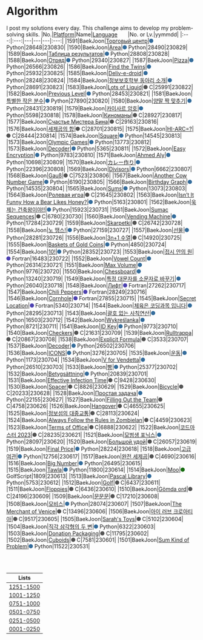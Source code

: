 # Algorithm
I post my solutions every day. This challenge aims to develop my problem-solving skills.
|No.|[Platform](https://github.com/hwahyeon/solved-algorithms/tree/main/attributes/platform)|Name|[Language](https://github.com/hwahyeon/solved-algorithms/tree/main/attributes/language)&nbsp;&nbsp;&nbsp;&nbsp;&nbsp;&nbsp;&nbsp;|No. or Lv.|yymmdd|
|:---:|:---:|---|---|---|:---:|
|1591|BaekJoon|[Торговый центр](https://github.com/hwahyeon/solved-algorithms/blob/main/Python/BaekJoon%201/BaekJoon%20%7C%20%D0%A2%D0%BE%D1%80%D0%B3%D0%BE%D0%B2%D1%8B%D0%B9%20%D1%86%D0%B5%D0%BD%D1%82%D1%80.py)|<img src="https://github.com/hwahyeon/solved-algorithms/blob/main/attributes/language/Python.svg" width="11" height="11"/> Python|28648|230830|
|1590|BaekJoon|[Area](https://github.com/hwahyeon/solved-algorithms/blob/main/Python/BaekJoon%201/BaekJoon%20%7C%20Area.py)|<img src="https://github.com/hwahyeon/solved-algorithms/blob/main/attributes/language/Python.svg" width="11" height="11"/> Python|28490|230829|
|1589|BaekJoon|[Таблица результатов](https://github.com/hwahyeon/solved-algorithms/blob/main/Python/BaekJoon%201/BaekJoon%20%7C%20%D0%A2%D0%B0%D0%B1%D0%BB%D0%B8%D1%86%D0%B0%20%D1%80%D0%B5%D0%B7%D1%83%D0%BB%D1%8C%D1%82%D0%B0%D1%82%D0%BE%D0%B2.py)|<img src="https://github.com/hwahyeon/solved-algorithms/blob/main/attributes/language/Python.svg" width="11" height="11"/> Python|28808|230828|
|1588|BaekJoon|[Отряд](https://github.com/hwahyeon/solved-algorithms/blob/main/Python/BaekJoon%201/BaekJoon%20%7C%20%D0%9E%D1%82%D1%80%D1%8F%D0%B4.py)|<img src="https://github.com/hwahyeon/solved-algorithms/blob/main/attributes/language/Python.svg" width="11" height="11"/> Python|29340|230827|
|1587|BaekJoon|[Pizza](https://github.com/hwahyeon/solved-algorithms/blob/main/Python/BaekJoon%201/BaekJoon%20%7C%20Pizza.py)|<img src="https://github.com/hwahyeon/solved-algorithms/blob/main/attributes/language/Python.svg" width="11" height="11"/> Python|26566|230826|
|1586|BaekJoon|[Find the Twins](https://github.com/hwahyeon/solved-algorithms/blob/main/Python/BaekJoon%201/BaekJoon%20%7C%20Find%20the%20Twins.py)|<img src="https://github.com/hwahyeon/solved-algorithms/blob/main/attributes/language/Python.svg" width="11" height="11"/> Python|25932|230825|
|1585|BaekJoon|[Deliv-e-droid](https://github.com/hwahyeon/solved-algorithms/blob/main/Python/BaekJoon%201/BaekJoon%20%7C%20Deliv-e-droid.py)|<img src="https://github.com/hwahyeon/solved-algorithms/blob/main/attributes/language/Python.svg" width="11" height="11"/> Python|28248|230824|
|1584|BaekJoon|[정보보호학부 동아리 소개](https://github.com/hwahyeon/solved-algorithms/blob/main/Python/BaekJoon%201/BaekJoon%20%7C%20%EC%A0%95%EB%B3%B4%EB%B3%B4%ED%98%B8%ED%95%99%EB%B6%80%20%EB%8F%99%EC%95%84%EB%A6%AC%20%EC%86%8C%EA%B0%9C.py)|<img src="https://github.com/hwahyeon/solved-algorithms/blob/main/attributes/language/Python.svg" width="11" height="11"/> Python|28691|230823|
|1583|BaekJoon|[Lots of Liquid](https://github.com/hwahyeon/solved-algorithms/blob/main/C/BaekJoon%20%7C%20Lots%20of%20Liquid.c)|<img src="https://github.com/hwahyeon/solved-algorithms/blob/main/attributes/language/C.svg" width="11" height="11"/> C|25991|230822|
|1582|BaekJoon|[Previous Level](https://github.com/hwahyeon/solved-algorithms/blob/main/Python/BaekJoon%201/BaekJoon%20%7C%20Previous%20Level.py)|<img src="https://github.com/hwahyeon/solved-algorithms/blob/main/attributes/language/Python.svg" width="11" height="11"/> Python|28453|230821|
|1581|BaekJoon|[특별한 작은 분수](https://github.com/hwahyeon/solved-algorithms/blob/main/Python/BaekJoon%201/BaekJoon%20%7C%20%ED%8A%B9%EB%B3%84%ED%95%9C%20%EC%9E%91%EC%9D%80%20%EB%B6%84%EC%88%98.py)|<img src="https://github.com/hwahyeon/solved-algorithms/blob/main/attributes/language/Python.svg" width="11" height="11"/> Python|27890|230820|
|1580|BaekJoon|[양말 짝 맞추기](https://github.com/hwahyeon/solved-algorithms/blob/main/Python/BaekJoon%201/BaekJoon%20%7C%20%EC%96%91%EB%A7%90%20%EC%A7%9D%20%EB%A7%9E%EC%B6%94%EA%B8%B0.py)|<img src="https://github.com/hwahyeon/solved-algorithms/blob/main/attributes/language/Python.svg" width="11" height="11"/> Python|28431|230819|
|1579|BaekJoon|[카이사르 암호](https://github.com/hwahyeon/solved-algorithms/blob/main/Python/BaekJoon%201/BaekJoon%20%7C%20%EC%B9%B4%EC%9D%B4%EC%82%AC%EB%A5%B4%20%EC%95%94%ED%98%B8.py)|<img src="https://github.com/hwahyeon/solved-algorithms/blob/main/attributes/language/Python.svg" width="11" height="11"/> Python|5598|230818|
|1578|BaekJoon|[Киноманы](https://github.com/hwahyeon/solved-algorithms/blob/main/C/BaekJoon%20%7C%20%D0%9A%D0%B8%D0%BD%D0%BE%D0%BC%D0%B0%D0%BD%D1%8B.c)|<img src="https://github.com/hwahyeon/solved-algorithms/blob/main/attributes/language/C.svg" width="11" height="11"/> C|28927|230817|
|1577|BaekJoon|[Счастье Мистера Бина](https://github.com/hwahyeon/solved-algorithms/blob/main/C/BaekJoon%20%7C%20%D0%A1%D1%87%D0%B0%D1%81%D1%82%D1%8C%D0%B5%20%D0%9C%D0%B8%D1%81%D1%82%D0%B5%D1%80%D0%B0%20%D0%91%D0%B8%D0%BD%D0%B0.c)|<img src="https://github.com/hwahyeon/solved-algorithms/blob/main/attributes/language/C.svg" width="11" height="11"/> C|29163|230816|
|1576|BaekJoon|[세제곱의 합](https://github.com/hwahyeon/solved-algorithms/blob/main/C/BaekJoon%20%7C%20%EC%84%B8%EC%A0%9C%EA%B3%B1%EC%9D%98%20%ED%95%A9.c)|<img src="https://github.com/hwahyeon/solved-algorithms/blob/main/attributes/language/C.svg" width="11" height="11"/> C|28701|230815|
|1575|BaekJoon|[HI-ARC=?](https://github.com/hwahyeon/solved-algorithms/blob/main/C/BaekJoon%20%7C%20HI-ARC%3D%3F.c)|<img src="https://github.com/hwahyeon/solved-algorithms/blob/main/attributes/language/C.svg" width="11" height="11"/> C|28444|230814|
|1574|BaekJoon|[Square](https://github.com/hwahyeon/solved-algorithms/blob/main/Python/BaekJoon%201/BaekJoon%20%7C%20Square.py)|<img src="https://github.com/hwahyeon/solved-algorithms/blob/main/attributes/language/Python.svg" width="11" height="11"/> Python|14545|230813|
|1573|BaekJoon|[Olympic Games](https://github.com/hwahyeon/solved-algorithms/blob/main/Python/BaekJoon%201/BaekJoon%20%7C%20Olympic%20Games.py)|<img src="https://github.com/hwahyeon/solved-algorithms/blob/main/attributes/language/Python.svg" width="11" height="11"/> Python|13773|230812|
|1573|BaekJoon|[Decoder](https://github.com/hwahyeon/solved-algorithms/blob/main/Python/BaekJoon%201/BaekJoon%20%7C%20Decoder_.py)|<img src="https://github.com/hwahyeon/solved-algorithms/blob/main/attributes/language/Python.svg" width="11" height="11"/> Python|5365|230811|
|1572|BaekJoon|[Easy Encryption](https://github.com/hwahyeon/solved-algorithms/blob/main/Python/BaekJoon%201/BaekJoon%20%7C%20Easy%20Encryption.py)|<img src="https://github.com/hwahyeon/solved-algorithms/blob/main/attributes/language/Python.svg" width="11" height="11"/> Python|9783|230810|
|1571|BaekJoon|[Ahmed Aly](https://github.com/hwahyeon/solved-algorithms/blob/main/Python/BaekJoon%201/BaekJoon%20%7C%20Ahmed%20Aly.py)|<img src="https://github.com/hwahyeon/solved-algorithms/blob/main/attributes/language/Python.svg" width="11" height="11"/> Python|10698|230809|
|1570|BaekJoon|[カレー作り](https://github.com/hwahyeon/solved-algorithms/blob/main/Python/BaekJoon%201/BaekJoon%20%7C%20%E3%82%AB%E3%83%AC%E3%83%BC%E4%BD%9C%E3%82%8A.py)|<img src="https://github.com/hwahyeon/solved-algorithms/blob/main/attributes/language/Python.svg" width="11" height="11"/> Python|22396|230808|
|1569|BaekJoon|[Divisors](https://github.com/hwahyeon/solved-algorithms/blob/main/Python/BaekJoon%201/Baekjoon%20%7C%20Divisors.py)|<img src="https://github.com/hwahyeon/solved-algorithms/blob/main/attributes/language/Python.svg" width="11" height="11"/> Python|6662|230807|
|1568|BaekJoon|[Gauß](https://github.com/hwahyeon/solved-algorithms/blob/main/C/BaekJoon%20%7C%20Gau%C3%9F.c)|<img src="https://github.com/hwahyeon/solved-algorithms/blob/main/attributes/language/C.svg" width="11" height="11"/> C|7523|230806|
|1567|BaekJoon|[Another Cow Number Game](https://github.com/hwahyeon/solved-algorithms/blob/main/Python/BaekJoon%201/BaekJoon%20%7C%20Another%20Cow%20Number%20Game.py)|<img src="https://github.com/hwahyeon/solved-algorithms/blob/main/attributes/language/Python.svg" width="11" height="11"/> Python|6190|230805|
|1566|BaekJoon|[Birthday Graph](https://github.com/hwahyeon/solved-algorithms/blob/main/Python/BaekJoon%201/BaekJoon%20%7C%20Birthday%20Graph.py)|<img src="https://github.com/hwahyeon/solved-algorithms/blob/main/attributes/language/Python.svg" width="11" height="11"/> Python|14535|230804|
|1565|BaekJoon|[Sums](https://github.com/hwahyeon/solved-algorithms/blob/main/Python/BaekJoon%201/BaekJoon%20%7C%20Sums.py)|<img src="https://github.com/hwahyeon/solved-algorithms/blob/main/attributes/language/Python.svg" width="11" height="11"/> Python|13073|230803|
|1564|BaekJoon|[Ролевая игра](https://github.com/hwahyeon/solved-algorithms/blob/main/C/BaekJoon%20%7C%20%D0%A0%D0%BE%D0%BB%D0%B5%D0%B2%D0%B0%D1%8F%20%D0%B8%D0%B3%D1%80%D0%B0.c)|<img src="https://github.com/hwahyeon/solved-algorithms/blob/main/attributes/language/C.svg" width="11" height="11"/> C|21645|230802|
|1563|BaekJoon|[Isn’t It Funny How a Bear Likes Honey?](https://github.com/hwahyeon/solved-algorithms/blob/main/Python/BaekJoon%201/BaekJoon%20%7C%20Isn%E2%80%99t%20It%20Funny%20How%20a%20Bear%20Likes%20Honey%3F.py)|<img src="https://github.com/hwahyeon/solved-algorithms/blob/main/attributes/language/Python.svg" width="11" height="11"/> Python|5163|230801|
|1562|BaekJoon|[욱제는 건축왕이야!!](https://github.com/hwahyeon/solved-algorithms/blob/main/Python/BaekJoon%201/BaekJoon%20%7C%20%EC%9A%B1%EC%A0%9C%EB%8A%94%20%EA%B1%B4%EC%B6%95%EC%99%95%EC%9D%B4%EC%95%BC!!.py)|<img src="https://github.com/hwahyeon/solved-algorithms/blob/main/attributes/language/Python.svg" width="11" height="11"/> Python|15923|230731|
|1561|BaekJoon|[Sumac Sequences](https://github.com/hwahyeon/solved-algorithms/blob/main/C/BaekJoon%20%7C%20Sumac%20Sequences.c)|<img src="https://github.com/hwahyeon/solved-algorithms/blob/main/attributes/language/C.svg" width="11" height="11"/> C|6780|230730|
|1560|BaekJoon|[Vending Machine](https://github.com/hwahyeon/solved-algorithms/blob/main/Python/BaekJoon%201/BaekJoon%20%7C%20Vending%20Machine.py)|<img src="https://github.com/hwahyeon/solved-algorithms/blob/main/attributes/language/Python.svg" width="11" height="11"/> Python|17284|230729|
|1559|BaekJoon|[Skarpetki](https://github.com/hwahyeon/solved-algorithms/blob/main/C/BaekJoon%20%7C%20Skarpetki.c)|<img src="https://github.com/hwahyeon/solved-algorithms/blob/main/attributes/language/C.svg" width="11" height="11"/> C|26742|230728|
|1558|BaekJoon|[노 땡스!](https://github.com/hwahyeon/solved-algorithms/blob/main/Python/BaekJoon%201/BaekJoon%20%7C%20%EB%85%B8%20%EB%95%A1%EC%8A%A4!.py)|<img src="https://github.com/hwahyeon/solved-algorithms/blob/main/attributes/language/Python.svg" width="11" height="11"/> Python|27159|230727|
|1557|BaekJoon|[선물](https://github.com/hwahyeon/solved-algorithms/blob/main/Python/BaekJoon%201/BaekJoon%20%7C%20%EC%84%A0%EB%AC%BC.py)|<img src="https://github.com/hwahyeon/solved-algorithms/blob/main/attributes/language/Python.svg" width="11" height="11"/> Python|28281|230726|
|1556|BaekJoon|[3n+1 수열](https://github.com/hwahyeon/solved-algorithms/blob/main/C/BaekJoon%20%7C%203n%2B1%20%EC%88%98%EC%97%B4.c)|<img src="https://github.com/hwahyeon/solved-algorithms/blob/main/attributes/language/C.svg" width="11" height="11"/> C|14920|230725|
|1555|BaekJoon|[Baskets of Gold Coins](https://github.com/hwahyeon/solved-algorithms/blob/main/Python/BaekJoon%201/BaekJoon%20%7C%20Baskets%20of%20Gold%20Coins.py)|<img src="https://github.com/hwahyeon/solved-algorithms/blob/main/attributes/language/Python.svg" width="11" height="11"/> Python|4850|230724|
|1554|BaekJoon|[10!](https://github.com/hwahyeon/solved-algorithms/blob/main/Python/BaekJoon%201/BaekJoon%20%7C%2010!.py)|<img src="https://github.com/hwahyeon/solved-algorithms/blob/main/attributes/language/Python.svg" width="11" height="11"/> Python|28352|230723|
|1553|BaekJoon|[접시 안의 원](https://github.com/hwahyeon/solved-algorithms/blob/main/Fortran/BaekJoon%20%7C%20%EC%A0%91%EC%8B%9C%20%EC%95%88%EC%9D%98%20%EC%9B%90.f95)|<img src="https://github.com/hwahyeon/solved-algorithms/blob/main/attributes/language/Fortran.svg" width="11" height="11"/> Fortran|16483|230722|
|1552|BaekJoon|[Vowel Count](https://github.com/hwahyeon/solved-algorithms/blob/main/Python/BaekJoon%201/BaekJoon%20%7C%20Vowel%20Count.py)|<img src="https://github.com/hwahyeon/solved-algorithms/blob/main/attributes/language/Python.svg" width="11" height="11"/> Python|26314|230721|
|1551|BaekJoon|[Max Volume](https://github.com/hwahyeon/solved-algorithms/blob/main/Python/BaekJoon%201/BaekJoon%20%7C%20Max%20Volume.py)|<img src="https://github.com/hwahyeon/solved-algorithms/blob/main/attributes/language/Python.svg" width="11" height="11"/> Python|9776|230720|
|1550|BaekJoon|[Chessboard](https://github.com/hwahyeon/solved-algorithms/blob/main/Python/BaekJoon%201/BaekJoon%20%7C%20Chessboard.py)|<img src="https://github.com/hwahyeon/solved-algorithms/blob/main/attributes/language/Python.svg" width="11" height="11"/> Python|13240|230719|
|1549|BaekJoon|[특정 대문자를 소문자로 바꾸기](https://github.com/hwahyeon/solved-algorithms/blob/main/Python/BaekJoon%201/BaekJoon%20%7C%20%ED%8A%B9%EC%A0%95%20%EB%8C%80%EB%AC%B8%EC%9E%90%EB%A5%BC%20%EC%86%8C%EB%AC%B8%EC%9E%90%EB%A1%9C%20%EB%B0%94%EA%BE%B8%EA%B8%B0.py)|<img src="https://github.com/hwahyeon/solved-algorithms/blob/main/attributes/language/Python.svg" width="11" height="11"/> Python|26040|230718|
|1548|BaekJoon|[Лифт](https://github.com/hwahyeon/solved-algorithms/blob/main/Fortran/BaekJoon%20%7C%20%D0%9B%D0%B8%D1%84%D1%82.f95)|<img src="https://github.com/hwahyeon/solved-algorithms/blob/main/attributes/language/Fortran.svg" width="11" height="11"/> Fortran|27262|230717|
|1547|BaekJoon|[Chili Peppers](https://github.com/hwahyeon/solved-algorithms/blob/main/Fortran/BaekJoon%20%7C%20Chili%20Peppers.f95)|<img src="https://github.com/hwahyeon/solved-algorithms/blob/main/attributes/language/Fortran.svg" width="11" height="11"/> Fortran|28249|230716|
|1546|BaekJoon|[Cornhole](https://github.com/hwahyeon/solved-algorithms/blob/main/Fortran/BaekJoon%20%7C%20Cornhole.f95)|<img src="https://github.com/hwahyeon/solved-algorithms/blob/main/attributes/language/Fortran.svg" width="11" height="11"/> Fortran|27855|230715|
|1545|BaekJoon|[Secret Location](https://github.com/hwahyeon/solved-algorithms/blob/main/Fortran/BaekJoon%20%7C%20Secret%20Location.f95)|<img src="https://github.com/hwahyeon/solved-algorithms/blob/main/attributes/language/Fortran.svg" width="11" height="11"/> Fortran|5340|230714|
|1544|BaekJoon|[체육은 코딩과목 입니다](https://github.com/hwahyeon/solved-algorithms/blob/main/Python/BaekJoon%201/BaekJoon%20%7C%20%EC%B2%B4%EC%9C%A1%EC%9D%80%20%EC%BD%94%EB%94%A9%EA%B3%BC%EB%AA%A9%20%EC%9E%85%EB%8B%88%EB%8B%A4.py)|<img src="https://github.com/hwahyeon/solved-algorithms/blob/main/attributes/language/Python.svg" width="11" height="11"/> Python|28295|230713|
|1543|BaekJoon|[괄호 없는 사칙연산](https://github.com/hwahyeon/solved-algorithms/blob/main/Python/BaekJoon%201/BaekJoon%20%7C%20%EA%B4%84%ED%98%B8%20%EC%97%86%EB%8A%94%20%EC%82%AC%EC%B9%99%EC%97%B0%EC%82%B0.py)|<img src="https://github.com/hwahyeon/solved-algorithms/blob/main/attributes/language/Python.svg" width="11" height="11"/> Python|16503|230712|
|1542|BaekJoon|[Wykreślanka](https://github.com/hwahyeon/solved-algorithms/blob/main/Python/BaekJoon%201/BaekJoon%20%7C%20Wykre%C5%9Blanka.py)|<img src="https://github.com/hwahyeon/solved-algorithms/blob/main/attributes/language/Python.svg" width="11" height="11"/> Python|8721|230711|
|1541|BaekJoon|[ID Key](https://github.com/hwahyeon/solved-algorithms/blob/main/Python/BaekJoon%201/BaekJoon%20%7C%20ID%20Key.py)|<img src="https://github.com/hwahyeon/solved-algorithms/blob/main/attributes/language/Python.svg" width="11" height="11"/> Python|9773|230710|
|1540|BaekJoon|[Checkers](https://github.com/hwahyeon/solved-algorithms/blob/main/C/BaekJoon%20%7C%20Checkers.c)|<img src="https://github.com/hwahyeon/solved-algorithms/blob/main/attributes/language/C.svg" width="11" height="11"/> C|21631|230709|
|1539|BaekJoon|[Rulltrappa](https://github.com/hwahyeon/solved-algorithms/blob/main/C/BaekJoon%20%7C%20Rulltrappa.c)|<img src="https://github.com/hwahyeon/solved-algorithms/blob/main/attributes/language/C.svg" width="11" height="11"/> C|20867|230708|
|1538|BaekJoon|[Explicit Formula](https://github.com/hwahyeon/solved-algorithms/blob/main/C/BaekJoon%20%7C%20Explicit%20Formula.c)|<img src="https://github.com/hwahyeon/solved-algorithms/blob/main/attributes/language/C.svg" width="11" height="11"/> C|3533|230707|
|1537|BaekJoon|[Decoder](https://github.com/hwahyeon/solved-algorithms/blob/main/Python/BaekJoon%201/BaekJoon%20%7C%20Decoder.py)|<img src="https://github.com/hwahyeon/solved-algorithms/blob/main/attributes/language/Python.svg" width="11" height="11"/> Python|26502|230706|
|1536|BaekJoon|[ICONS](https://github.com/hwahyeon/solved-algorithms/blob/main/Python/BaekJoon%201/BaekJoon%20%7C%20ICONS.py)|<img src="https://github.com/hwahyeon/solved-algorithms/blob/main/attributes/language/Python.svg" width="11" height="11"/> Python|3276|230705|
|1535|BaekJoon|[운동](https://github.com/hwahyeon/solved-algorithms/blob/main/Python/BaekJoon%201/BaekJoon%20%7C%20%EC%9A%B4%EB%8F%99.py)|<img src="https://github.com/hwahyeon/solved-algorithms/blob/main/attributes/language/Python.svg" width="11" height="11"/> Python|1173|230704|
|1534|BaekJoon|[V for Vendetta](https://github.com/hwahyeon/solved-algorithms/blob/main/Python/BaekJoon%201/BaekJoon%20%7C%20V%20for%20Vendetta.py)|<img src="https://github.com/hwahyeon/solved-algorithms/blob/main/attributes/language/Python.svg" width="11" height="11"/> Python|26510|230703|
|1533|BaekJoon|[빵](https://github.com/hwahyeon/solved-algorithms/blob/main/Python/BaekJoon%201/BaekJoon%20%7C%20%EB%B9%B5.py)|<img src="https://github.com/hwahyeon/solved-algorithms/blob/main/attributes/language/Python.svg" width="11" height="11"/> Python|25377|230702|
|1532|BaekJoon|[Betygsättning](https://github.com/hwahyeon/solved-algorithms/blob/main/Python/BaekJoon%201/BaekJoon%20%7C%20Betygs%C3%A4ttning.py)|<img src="https://github.com/hwahyeon/solved-algorithms/blob/main/attributes/language/Python.svg" width="11" height="11"/> Python|20839|230701|
|1531|BaekJoon|[Effective Infection Time](https://github.com/hwahyeon/solved-algorithms/blob/main/C/BaekJoon%20%7C%20Effective%20Infection%20Time.c)|<img src="https://github.com/hwahyeon/solved-algorithms/blob/main/attributes/language/C.svg" width="11" height="11"/> C|9428|230630|
|1530|BaekJoon|[Spacer](https://github.com/hwahyeon/solved-algorithms/blob/main/C/BaekJoon%20%7C%20Spacer.c)|<img src="https://github.com/hwahyeon/solved-algorithms/blob/main/attributes/language/C.svg" width="11" height="11"/> C|8826|230629|
|1529|BaekJoon|[Bicycle](https://github.com/hwahyeon/solved-algorithms/blob/main/C/BaekJoon%20%7C%20Bicycle.c)|<img src="https://github.com/hwahyeon/solved-algorithms/blob/main/attributes/language/C.svg" width="11" height="11"/> C|20233|230628|
|1528|BaekJoon|[Простая задача](https://github.com/hwahyeon/solved-algorithms/blob/main/Python/BaekJoon%201/BaekJoon%20%7C%20%D0%9F%D1%80%D0%BE%D1%81%D1%82%D0%B0%D1%8F%20%D0%B7%D0%B0%D0%B4%D0%B0%D1%87%D0%B0.py)|<img src="https://github.com/hwahyeon/solved-algorithms/blob/main/attributes/language/Python.svg" width="11" height="11"/> Python|22155|230627|
|1527|BaekJoon|[Filling Out the Team](https://github.com/hwahyeon/solved-algorithms/blob/main/C/BaekJoon%20%7C%20Filling%20Out%20the%20Team.c)|<img src="https://github.com/hwahyeon/solved-algorithms/blob/main/attributes/language/C.svg" width="11" height="11"/> C|4758|230626|
|1526|BaekJoon|[Hangover](https://github.com/hwahyeon/solved-algorithms/blob/main/C/BaekJoon%20%7C%20Hangover.c)|<img src="https://github.com/hwahyeon/solved-algorithms/blob/main/attributes/language/C.svg" width="11" height="11"/> C|4655|230625|
|1525|BaekJoon|[정보섬의 대중교통](https://github.com/hwahyeon/solved-algorithms/blob/main/C/BaekJoon%20%7C%20%EC%A0%95%EB%B3%B4%EC%84%AC%EC%9D%98%20%EB%8C%80%EC%A4%91%EA%B5%90%ED%86%B5.c)|<img src="https://github.com/hwahyeon/solved-algorithms/blob/main/attributes/language/C.svg" width="11" height="11"/> C|28113|230624|
|1524|BaekJoon|[Always Follow the Rules in Zombielan](https://github.com/hwahyeon/solved-algorithms/blob/main/C/BaekJoon%20%7C%20Always%20Follow%20the%20Rules%20in%20Zombielan.c)|<img src="https://github.com/hwahyeon/solved-algorithms/blob/main/attributes/language/C.svg" width="11" height="11"/> C|4459|230623|
|1523|BaekJoon|[Terms of Office](https://github.com/hwahyeon/solved-algorithms/blob/main/C/BaekJoon%20%7C%20Terms%20of%20Office.c)|<img src="https://github.com/hwahyeon/solved-algorithms/blob/main/attributes/language/C.svg" width="11" height="11"/> C|6888|230622|
|1522|BaekJoon|[코드마스터 2023](https://github.com/hwahyeon/solved-algorithms/blob/main/C/BaekJoon%20%7C%20%EC%BD%94%EB%93%9C%EB%A7%88%EC%8A%A4%ED%84%B0%202023.c)|<img src="https://github.com/hwahyeon/solved-algorithms/blob/main/attributes/language/C.svg" width="11" height="11"/> C|28235|230621|
|1521|BaekJoon|[모범생 포닉스](https://github.com/hwahyeon/solved-algorithms/blob/main/Python/BaekJoon%201/BaekJoon%20%7C%20%EB%AA%A8%EB%B2%94%EC%83%9D%20%ED%8F%AC%EB%8B%89%EC%8A%A4.py)|<img src="https://github.com/hwahyeon/solved-algorithms/blob/main/attributes/language/Python.svg" width="11" height="11"/> Python|28097|230620|
|1520|BaekJoon|[Большой удой](https://github.com/hwahyeon/solved-algorithms/blob/main/C/BaekJoon%20%7C%20%D0%91%D0%BE%D0%BB%D1%8C%D1%88%D0%BE%D0%B9%20%D1%83%D0%B4%D0%BE%D0%B9.c)|<img src="https://github.com/hwahyeon/solved-algorithms/blob/main/attributes/language/C.svg" width="11" height="11"/> C|26057|230619|
|1519|BaekJoon|[Final Price](https://github.com/hwahyeon/solved-algorithms/blob/main/Python/BaekJoon%201/BaekJoon%20%7C%20Final%20Price.py)|<img src="https://github.com/hwahyeon/solved-algorithms/blob/main/attributes/language/Python.svg" width="11" height="11"/> Python|28224|230618|
|1518|BaekJoon|[고급 여관](https://github.com/hwahyeon/solved-algorithms/blob/main/Python/BaekJoon%201/BaekJoon%20%7C%20%EA%B3%A0%EA%B8%89%20%EC%97%AC%EA%B4%80.py)|<img src="https://github.com/hwahyeon/solved-algorithms/blob/main/attributes/language/Python.svg" width="11" height="11"/> Python|12756|230617|
|1517|BaekJoon|[완전 세제곱](https://github.com/hwahyeon/solved-algorithms/blob/main/C/BaekJoon%20%7C%20%EC%99%84%EC%A0%84%20%EC%84%B8%EC%A0%9C%EA%B3%B1.c)|<img src="https://github.com/hwahyeon/solved-algorithms/blob/main/attributes/language/C.svg" width="11" height="11"/> C|4690|230616|
|1516|BaekJoon|[Big Number](https://github.com/hwahyeon/solved-algorithms/blob/main/Python/BaekJoon%201/BaekJoon%20%7C%20Big%20Number.py)|<img src="https://github.com/hwahyeon/solved-algorithms/blob/main/attributes/language/Python.svg" width="11" height="11"/> Python|26495|230615|
|1515|BaekJoon|[Tawla](https://github.com/hwahyeon/solved-algorithms/blob/main/Python/BaekJoon%201/BaekJoon%20%7C%20Tawla.py)|<img src="https://github.com/hwahyeon/solved-algorithms/blob/main/attributes/language/Python.svg" width="11" height="11"/> Python|11800|230614|
|1514|BaekJoon|[Moo](https://github.com/hwahyeon/solved-algorithms/blob/main/GolfScript/BaekJoon%20%7C%20Moo.gs)|<img src="https://github.com/hwahyeon/solved-algorithms/blob/main/attributes/language/GolfScript.svg" width="11" height="11"/> GolfScript|1809|230613|
|1513|BaekJoon|[Pascal Library](https://github.com/hwahyeon/solved-algorithms/blob/main/Python/BaekJoon%201/BaekJoon%20%7C%20Pascal%20Library.py)|<img src="https://github.com/hwahyeon/solved-algorithms/blob/main/attributes/language/Python.svg" width="11" height="11"/> Python|5753|230612|
|1512|BaekJoon|[Golf](https://github.com/hwahyeon/solved-algorithms/blob/main/C/BaekJoon%20%7C%20Golf.c)|<img src="https://github.com/hwahyeon/solved-algorithms/blob/main/attributes/language/C.svg" width="11" height="11"/> C|6437|230611|
|1511|BaekJoon|[Floppies](https://github.com/hwahyeon/solved-algorithms/blob/main/C/BaekJoon%20%7C%20Floppies.c)|<img src="https://github.com/hwahyeon/solved-algorithms/blob/main/attributes/language/C.svg" width="11" height="11"/> C|6436|230610|
|1510|BaekJoon|[Gömda ord](https://github.com/hwahyeon/solved-algorithms/blob/main/C/BaekJoon%20%7C%20G%C3%B6mda%20ord.c)|<img src="https://github.com/hwahyeon/solved-algorithms/blob/main/attributes/language/C.svg" width="11" height="11"/> C|24196|230609|
|1509|BaekJoon|[문문문](https://github.com/hwahyeon/solved-algorithms/blob/main/C/BaekJoon%20%7C%20%EB%AC%B8%EB%AC%B8%EB%AC%B8.c)|<img src="https://github.com/hwahyeon/solved-algorithms/blob/main/attributes/language/C.svg" width="11" height="11"/> C|17210|230608|
|1508|BaekJoon|[모비스](https://github.com/hwahyeon/solved-algorithms/blob/main/Python/BaekJoon%201/BaekJoon%20%7C%20%EC%A7%81%EA%B0%81%20%EC%82%BC%EA%B0%81%ED%98%95%EC%9D%98%20%EB%91%90%20%EB%B3%80.py)|<img src="https://github.com/hwahyeon/solved-algorithms/blob/main/attributes/language/Python.svg" width="11" height="11"/> Python|28074|230607|
|1507|BaekJoon|[The Merchant of Venice](https://github.com/hwahyeon/solved-algorithms/blob/main/C/BaekJoon%20%7C%20The%20Merchant%20of%20Venice.c)|<img src="https://github.com/hwahyeon/solved-algorithms/blob/main/attributes/language/C.svg" width="11" height="11"/> C|13496|230606|
|1506|BaekJoon|[아이 러브 크로아티아](https://github.com/hwahyeon/solved-algorithms/blob/main/C/BaekJoon%20%7C%20%EC%95%84%EC%9D%B4%20%EB%9F%AC%EB%B8%8C%20%ED%81%AC%EB%A1%9C%EC%95%84%ED%8B%B0%EC%95%84.c)|<img src="https://github.com/hwahyeon/solved-algorithms/blob/main/attributes/language/C.svg" width="11" height="11"/> C|9517|230605|
|1505|BaekJoon|[Sarah's Toys](https://github.com/hwahyeon/solved-algorithms/blob/main/C/BaekJoon%20%7C%20Sarah's%20Toys.c)|<img src="https://github.com/hwahyeon/solved-algorithms/blob/main/attributes/language/C.svg" width="11" height="11"/> C|5102|230604|
|1504|BaekJoon|[직각 삼각형의 두 변](https://github.com/hwahyeon/solved-algorithms/blob/main/Python/BaekJoon%201/BaekJoon%20%7C%20%EC%A7%81%EA%B0%81%20%EC%82%BC%EA%B0%81%ED%98%95%EC%9D%98%20%EB%91%90%20%EB%B3%80.py)|<img src="https://github.com/hwahyeon/solved-algorithms/blob/main/attributes/language/Python.svg" width="11" height="11"/> Python|6322|230603|
|1503|BaekJoon|[Donation Packaging](https://github.com/hwahyeon/solved-algorithms/blob/main/C/BaekJoon%20%7C%20Donation%20Packaging.c)|<img src="https://github.com/hwahyeon/solved-algorithms/blob/main/attributes/language/C.svg" width="11" height="11"/> C|11795|230602|
|1502|BaekJoon|[Cuboids](https://github.com/hwahyeon/solved-algorithms/blob/main/C/BaekJoon%20%7C%20Cuboids.c)|<img src="https://github.com/hwahyeon/solved-algorithms/blob/main/attributes/language/C.svg" width="11" height="11"/> C|7581|230601|
|1501|BaekJoon|[Sum Kind of Problem](https://github.com/hwahyeon/solved-algorithms/blob/main/Python/BaekJoon%201/BaekJoon%20%7C%20Sum%20Kind%20of%20Problem.py)|<img src="https://github.com/hwahyeon/solved-algorithms/blob/main/attributes/language/Python.svg" width="11" height="11"/> Python|11522|230531|

<br/>
<br/>

|Lists|
|:---:|
|[1251-1500](https://github.com/hwahyeon/solved-algorithms/blob/main/lists/1251-1500.md)|
|[1001-1250](https://github.com/hwahyeon/solved-algorithms/blob/main/lists/1001-1250.md)|
|[0751-1000](https://github.com/hwahyeon/solved-algorithms/blob/main/lists/0751-1000.md)|
|[0501-0750](https://github.com/hwahyeon/solved-algorithms/blob/main/lists/0501-0750.md)|
|[0251-0500](https://github.com/hwahyeon/solved-algorithms/blob/main/lists/0251-0500.md)|
|[0001-0250](https://github.com/hwahyeon/solved-algorithms/blob/main/lists/0001-0250.md)|


<!-- <details>
<summary>Hide/Show</summary>
</details> -->
